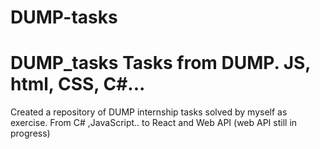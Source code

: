 # DUMP-tasks
# DUMP_tasks Tasks from DUMP. JS, html, CSS, C#...

Created a repository of DUMP internship tasks solved by myself as exercise. From C# ,JavaScript.. to React and Web API (web API still in progress)
